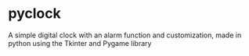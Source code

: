 # pyclock
A simple digital clock with an alarm function and customization, made in python using the Tkinter and Pygame library
